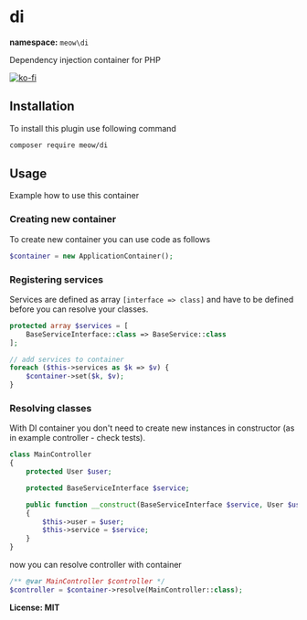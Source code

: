 # di

__namespace:__ `meow\di`

Dependency injection container for PHP

[![ko-fi](https://ko-fi.com/img/githubbutton_sm.svg)](https://ko-fi.com/D1D5DMOTA)

## Installation

To install this plugin use following command

```bash
composer require meow/di
```

## Usage

Example how to use this container

### Creating new container

To create new container you can use code as follows

```php
$container = new ApplicationContainer();
```

### Registering services

Services are defined as array `[interface => class]` and have to be defined
before you can resolve your classes.

```php
protected array $services = [
    BaseServiceInterface::class => BaseService::class
];

// add services to container
foreach ($this->services as $k => $v) {
    $container->set($k, $v);
}
```

### Resolving classes

With DI container you don't need to create new instances in constructor
(as in example controller - check tests).

```php
class MainController
{
    protected User $user;

    protected BaseServiceInterface $service;

    public function __construct(BaseServiceInterface $service, User $user)
    {
        $this->user = $user;
        $this->service = $service;
    }
}
```

now you can resolve controller with container

```php
/** @var MainController $controller */
$controller = $container->resolve(MainController::class);
```

__License: MIT__
